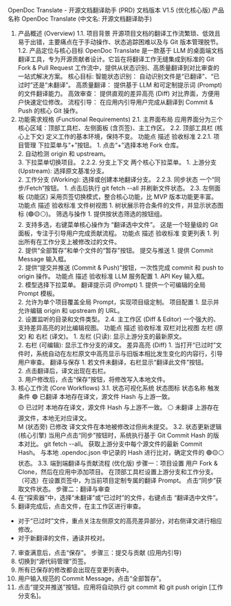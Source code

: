 OpenDoc Translate - 开源文档翻译助手 (PRD)
文档版本	V1.5 (优化核心版)
产品名称	OpenDoc Translate (中文名: 开源文档翻译助手)
1. 产品概述 (Overview)
1.1. 项目背景
开源项目文档的翻译工作流繁琐、低效且易于出错，主要痛点在于手动操作、状态追踪困难以及与 Git 版本管理脱节。
1.2. 产品定位与核心目标
OpenDoc Translate 是一款基于 LLM 的桌面端文档翻译工具，专为开源贡献者设计。它旨在将翻译工作无缝集成到标准的 Git Fork & Pull Request 工作流中，提供从状态识别、高质量翻译到对比审查的一站式解决方案。
核心目标:
智能状态识别： 自动识别文件是“已翻译”、“已过时”还是“未翻译”。
高质量翻译： 提供基于 LLM 和可定制提示词 (Prompt) 的文件翻译能力。
高效审查： 提供直观的差异高亮 (Diff) 对比界面，方便用户快速定位修改。
流程引导： 在应用内引导用户完成从翻译到 Commit & Push 的核心 Git 操作。
2. 功能需求规格 (Functional Requirements)
2.1. 主界面布局
应用界面分为三个核心区域：顶部工具栏、左侧面板 (含页签)、主工作区。
2.2. 顶部工具栏 (核心上下文)
定义工作的基本环境，保持不变。
功能点	描述	验收标准
2.2.1. 项目管理	下拉菜单与“+”按钮。	1. 点击“+”选择本地 Fork 仓库。<br>2. 自动检测 origin 和 upstream。<br>3. 下拉菜单切换项目。
2.2.2. 分支上下文	两个核心下拉菜单。	1. 上游分支 (Upstream): 选择原文基准分支。<br>2. 工作分支 (Working): 选择或创建本地翻译分支。
2.2.3. 同步状态	一个“同步/Fetch”按钮。	1. 点击后执行 git fetch --all 并刷新文件状态。
2.3. 左侧面板 (功能区)
采用页签切换模式，整合核心功能，比 MVP 版本功能更丰富。
功能点	描述	验收标准
文件树视图		1. 树状展示符合条件的文件，并显示状态图标 (🟢🟡⚪)。
筛选与操作		1. 提供按状态筛选的按钮组。<br>2. 支持多选，右键菜单核心操作为 “翻译选中文件”。
这是一个轻量级的 Git 面板，专注于引导用户完成贡献流程。
功能点	描述	验收标准
变更列表		1. 列出所有在工作分支上被修改过的文件。<br>2. 提供“全部暂存”和单个文件的“暂存”按钮。
提交与推送		1. 提供 Commit Message 输入框。<br>2. 提供“提交并推送 (Commit & Push)”按钮，一次性完成 commit 和 push to origin 操作。
功能点	描述	验收标准
LLM 服务配置		1. API Key 输入框。<br>2. 模型选择下拉菜单。
翻译提示词 (Prompt)		1. 提供一个可编辑的全局 Prompt 模板。<br>2. 允许为单个项目覆盖全局 Prompt，实现项目级定制。
项目配置		1. 显示并允许编辑 origin 和 upstream 的 URL。<br>2. 设置监听的目录和文件类型。
2.4. 主工作区 (Diff & Editor)
一个强大的、支持差异高亮的对比编辑视图。
功能点	描述	验收标准
双栏对比视图	左栏 (原文) 和 右栏 (译文)。	1. 左栏 (只读): 显示上游分支的最新原文。<br>2. 右栏 (可编辑): 显示工作分支的译文。
差异高亮 (Diff)		1. 当打开“已过时”文件时，系统自动在左栏原文中高亮显示与旧版本相比发生变化的内容行，引导用户审查。
翻译与保存		1. 若文件未翻译，右栏显示“翻译此文件”按钮。<br>2. 点击翻译后，译文出现在右栏。<br>3. 用户修改后，点击“保存”按钮，将修改写入本地文件。
3. 核心工作流 (Core Workflows)
3.1. 状态可视化系统
状态图标	状态名称	触发条件
🟢 已翻译	本地存在译文，源文件 Hash 与上游一致。	
🟡 已过时	本地存在译文，源文件 Hash 与上游不一致。	
⚪ 未翻译	上游存在源文件，本地无对应译文。	
M (状态旁)	已修改	译文文件在本地被修改过但尚未提交。
3.2. 状态更新逻辑 (核心引擎)
当用户点击“同步”按钮时，系统执行基于 Git Commit Hash 的版本对比。
git fetch --all。
获取上游分支中每个源文件的最新 Commit Hash。
与本地 .opendoc.json 中记录的 Hash 进行比对，确定文件的 🟢🟡⚪ 状态。
3.3. 端到端翻译与贡献流程 (优化版)
步骤一：项目设置
用户 Fork & Clone，然后在应用中添加项目。
在顶部工具栏设置上游分支和工作分支。
（可选）在设置页签中，为当前项目定制专属的翻译 Prompt。
点击“同步”获取文件状态。
步骤二：翻译与审查
5. 在“探索器”中，选择“未翻译”或“已过时”的文件，右键点击 “翻译选中文件”。
6. 翻译完成后，点击文件，在主工作区进行审查。
* 对于“已过时”文件，重点关注左侧原文的高亮差异部分，对右侧译文进行相应修改。
* 对于新翻译的文件，通读并校对。
7. 审查满意后，点击“保存”。
步骤三：提交与贡献 (应用内引导)
8. 切换到“源代码管理”页签。
9. 所有已保存的修改都会出现在变更列表中。
10. 用户输入规范的 Commit Message，点击“全部暂存”。
11. 点击“提交并推送”按钮。应用将自动执行 git commit 和 git push origin [工作分支名]。
